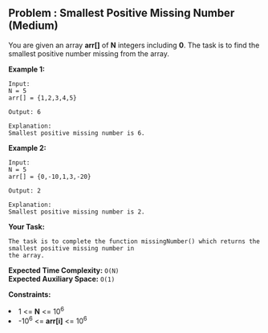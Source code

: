## Problem : Smallest Positive Missing Number (Medium)
You are given an array **arr[]** of **N** integers including **0**. The task is to find the smallest positive number missing from the array.

**Example 1:**
```
Input:
N = 5
arr[] = {1,2,3,4,5}

Output: 6

Explanation:
Smallest positive missing number is 6.
```

**Example 2:**
```
Input:
N = 5
arr[] = {0,-10,1,3,-20}

Output: 2

Explanation:
Smallest positive missing number is 2.
```

**Your Task:**
```
The task is to complete the function missingNumber() which returns the smallest positive missing number in 
the array.
```

**Expected Time Complexity:** ```O(N)```<br>
**Expected Auxiliary Space:** ```O(1)```

**Constraints:**
<li>1 <= <b>N</b> <= 10<sup>6</sup></li>
<li>-10<sup>6</sup> <= <b>arr[i]</b> <= 10<sup>6</sup></li>